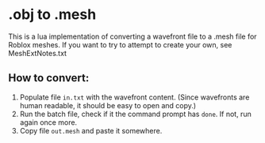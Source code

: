# .obj to .mesh
This is a lua implementation of converting a wavefront file to a .mesh file for Roblox meshes. If you want to try to attempt to create your own, see MeshExtNotes.txt

## How to convert:
 1. Populate file `in.txt` with the wavefront content. (Since wavefronts are human readable, it should be easy to open and copy.)
 2. Run the batch file, check if it the command prompt has `done`. If not, run again once more.
 3. Copy file `out.mesh` and paste it somewhere.
